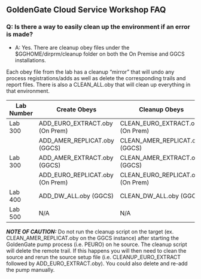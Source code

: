 ## GoldenGate Cloud Service Workshop FAQ

### **Q: Is there a way to easily clean up the environment if an error is made?**

- A: Yes. There are cleanup obey files under the $GGHOME/dirprm/cleanup folder on both the On Premise and GGCS installations.

Each obey file from the lab has a cleanup “mirror” that will undo any process registrations/adds as well as delete the corresponding trails and report files. There is also a CLEAN_ALL.oby that will clean up everything in that environment.

| Lab Number    | Create Obeys                   | Cleanup Obeys                       |
| ------------- |--------------------------------| ------------------------------------|
| Lab 300       | ADD_EURO_EXTRACT.oby (On Prem) | CLEAN_EURO_EXTRACT.oby (On Prem)    |
|               | ADD_AMER_REPLICAT.oby (GGCS)   | CLEAN_AMER_REPLICAT.oby (GGCS)      | 
| Lab 300       | ADD_AMER_EXTRACT.oby (GGCS)    | CLEAN_AMER_EXTRACT.oby (GGCS)       |
|               | ADD_EURO_REPLICAT.oby (On Prem)| CLEAN_EURO_REPLICAT.oby (On Prem)   |
| Lab 400       | ADD_DW_ALL.oby (GGCS)          | CLEAN_DW_ALL.oby (GGCS)             |
| Lab 500       | N/A                            | N/A                                 |

***NOTE OF CAUTION:*** Do not run the cleanup script on the target (ex. CLEAN_AMER_REPLICAT.oby on the GGCS instance) after starting the GoldenGate pump process (i.e. PEURO) on he source. The cleanup script will delete the remote trail. If this happens you will then need to clean the source and rerun the source setup file (i.e. CLEANUP_EURO_EXTRACT followed by ADD_EURO_EXTRACT.oby). You could also delete and re-add the pump manually.